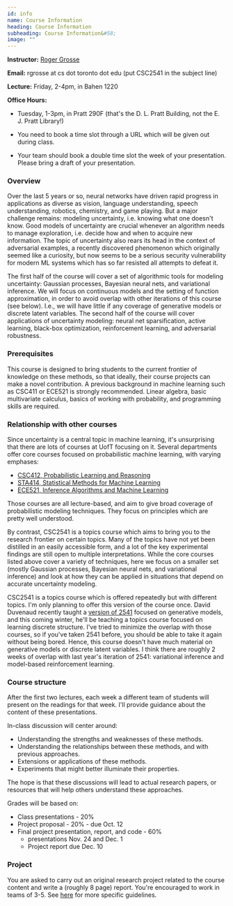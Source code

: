 ```yaml
---
id: info
name: Course Information
heading: Course Information
subheading: Course Information&#58; 
image: ""
---
```


**Instructor:** [Roger Grosse](http://www.cs.toronto.edu/~rgrosse)

**Email:** rgrosse at cs dot toronto dot edu (put CSC2541 in the subject line)

**Lecture:** Friday, 2-4pm, in Bahen 1220

**Office Hours:**

* Tuesday, 1-3pm, in Pratt 290F (that's the D. L. Pratt Building, not the E. J. Pratt Library!)

* You need to book a time slot through a URL which will be given out during class.

* Your team should book a double time slot the week of your presentation. Please bring a draft of your presentation.

### Overview

Over the last 5 years or so, neural networks have driven rapid progress in applications as diverse as vision, language understanding, speech understanding, robotics, chemistry, and game playing. But a major challenge remains: modeling uncertainty, i.e. knowing what one doesn't know. Good models of uncertainty are crucial whenever an algorithm needs to manage exploration, i.e. decide how and when to acquire new information. The topic of uncertainty also rears its head in the context of adversarial examples, a recently discovered phenomenon which originally seemed like a curiosity, but now seems to be a serious security vulnerability for modern ML systems which has so far resisted all attempts to defeat it.

The first half of the course will cover a set of algorithmic tools for modeling uncertainty: Gaussian processes, Bayesian neural nets, and variational inference. We will focus on continuous models and the setting of function approximation, in order to avoid overlap with other iterations of this course (see below). I.e., we will have little if any coverage of generative models or discrete latent variables. The second half of the course will cover applications of uncertainty modeling: neural net sparsification, active learning, black-box optimization, reinforcement learning, and adversarial robustness. 


### Prerequisites

This course is designed to bring students to the current frontier of knowledge on these methods, so that ideally, their course projects can make a novel contribution. A previous background in machine learning such as CSC411 or ECE521 is strongly recommended. Linear algebra, basic multivariate calculus, basics of working with probability, and programming skills are required.

### Relationship with other courses

Since uncertainty is a central topic in machine learning, it's unsurprising that there are lots of courses at UofT focusing on it. Several departments offer core courses focused on probabilistic machine learning, with varying emphases:

* [CSC412, Probabilistic Learning and Reasoning](https://www.cs.toronto.edu/~duvenaud/courses/csc412/index.html)
* [STA414, Statistical Methods for Machine Learning](https://duvenaud.github.io/sta414/)
* [ECE521, Inference Algorithms and Machine Learning](https://ece521.github.io/)

Those courses are all lecture-based, and aim to give broad coverage of probabilistic modeling techniques. They focus on principles which are pretty well understood.

By contrast, CSC2541 is a topics course which aims to bring you to the research frontier on certain topics. Many of the topics have not yet been distilled in an easily accessible form, and a lot of the key experimental findings are still open to multiple interpretations. While the core courses listed above cover a variety of techniques, here we focus on a smaller set (mostly Gaussian processes, Bayesian neural nets, and variational inference) and look at how they can be applied in situations that depend on accurate uncertainty modeling.

CSC2541 is a topics course which is offered repeatedly but with different topics. I'm only planning to offer this version of the course once. David Duvenaud recently taught a [version of 2541](https://www.cs.toronto.edu/~duvenaud/courses/csc2541/index.html) focused on generative models, and this coming winter, he'll be teaching a topics course focused on learning discrete structure. I've tried to minimize the overlap with those courses, so if you've taken 2541 before, you should be able to take it again without being bored. Hence, this course doesn't have much material on generative models or discrete latent variables. I think there are roughly 2 weeks of overlap with last year's iteration of 2541: variational inference and model-based reinforcement learning.

### Course structure

After the first two lectures, each week a different team of students will present on the readings for that week. I'll provide guidance about the content of these presentations.

In-class discussion will center around:

* Understanding the strengths and weaknesses of these methods.
* Understanding the relationships between these methods, and with previous approaches.
* Extensions or applications of these methods.
* Experiments that might better illuminate their properties.

The hope is that these discussions will lead to actual research papers, or resources that will help others understand these approaches.

Grades will be based on:

* Class presentations - 20%
* Project proposal - 20% - due Oct. 12
* Final project presentation, report, and code - 60%
    * presentations Nov. 24 and Dec. 1
    * Project report due Dec. 10

### Project

You are asked to carry out an original research project related to the course content and write a (roughly 8 page) report. You're encouraged to work in teams of 3-5. See [here](project-handout.pdf) for more specific guidelines.


